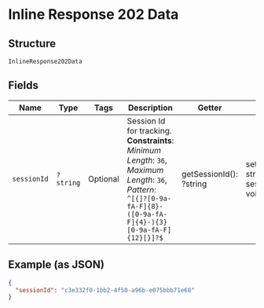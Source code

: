 
# Inline Response 202 Data

## Structure

`InlineResponse202Data`

## Fields

| Name | Type | Tags | Description | Getter | Setter |
|  --- | --- | --- | --- | --- | --- |
| `sessionId` | `?string` | Optional | Session Id for tracking.<br>**Constraints**: *Minimum Length*: `36`, *Maximum Length*: `36`, *Pattern*: `^[{]?[0-9a-fA-F]{8}-([0-9a-fA-F]{4}-){3}[0-9a-fA-F]{12}[}]?$` | getSessionId(): ?string | setSessionId(?string sessionId): void |

## Example (as JSON)

```json
{
  "sessionId": "c3e332f0-1bb2-4f50-a96b-e075bbb71e68"
}
```

